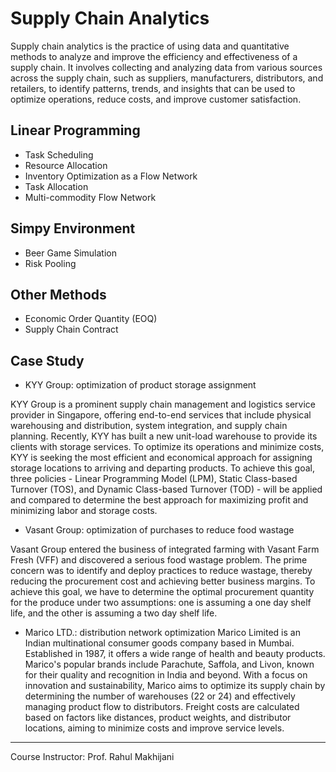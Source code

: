 # Supply Chain Analytics
Supply chain analytics is the practice of using data and quantitative methods to analyze and improve the efficiency and effectiveness of a supply chain. It involves collecting and analyzing data from various sources across the supply chain, such as suppliers, manufacturers, distributors, and retailers, to identify patterns, trends, and insights that can be used to optimize operations, reduce costs, and improve customer satisfaction.

## Linear Programming
- Task Scheduling
- Resource Allocation
- Inventory Optimization as a Flow Network
- Task Allocation
- Multi-commodity Flow Network

## Simpy Environment
- Beer Game Simulation
- Risk Pooling

## Other Methods
- Economic Order Quantity (EOQ)
- Supply Chain Contract

## Case Study
- KYY Group: optimization of product storage assignment

KYY Group is a prominent supply chain management and logistics service provider in Singapore, offering end-to-end services that include physical warehousing and distribution, system integration, and supply chain planning. Recently, KYY has built a new unit-load warehouse to provide its clients with storage services. To optimize its operations and minimize costs, KYY is seeking the most efficient and economical approach for assigning storage locations to arriving and departing products. To achieve this goal, three policies - Linear Programming Model (LPM), Static Class-based Turnover (TOS), and Dynamic Class-based Turnover (TOD) - will be applied and compared to determine the best approach for maximizing profit and minimizing labor and storage costs.

- Vasant Group: optimization of purchases to reduce food wastage

Vasant Group entered the business of integrated farming with Vasant Farm Fresh (VFF) and discovered a serious food wastage problem. The prime concern was to identify and deploy practices to reduce wastage, thereby reducing the procurement cost and achieving better business margins. To achieve this goal, we have to determine the optimal procurement quantity for the produce under two assumptions: one is assuming a one day shelf life, and the other is assuming a two day shelf life.

- Marico LTD.: distribution network optimization
Marico Limited is an Indian multinational consumer goods company based in Mumbai. Established in 1987, it offers a wide range of health and beauty products. Marico's popular brands include Parachute, Saffola, and Livon, known for their quality and recognition in India and beyond. With a focus on innovation and sustainability, Marico aims to optimize its supply chain by determining the number of warehouses (22 or 24) and effectively managing product flow to distributors. Freight costs are calculated based on factors like distances, product weights, and distributor locations, aiming to minimize costs and improve service levels.

--------
Course Instructor: Prof. Rahul Makhijani
